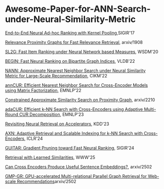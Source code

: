 # Awesome-Paper-for-ANN-Search-under-Neural-Similarity-Metric

[End-to-End Neural Ad-hoc Ranking with Kernel Pooling](https://arxiv.org/pdf/1706.06613),SIGIR'17

[Relevance Proximity Graphs for Fast Relevance Retrieval](https://arxiv.org/pdf/1908.06887), arxiv/1908

[SL2G: Fast Item Ranking under Neural Network based Measures](https://dl.acm.org/doi/pdf/10.1145/3336191.3371830), WSDM'20

[BEGIN: Fast Neural Ranking on Bipartite Graph Indices](https://www.vldb.org/pvldb/vol15/p794-tan.pdf), VLDB'22

[NANN: Approximate Nearest Neighbor Search under Neural Similarity Metric for Large-Scale Recommendation](https://arxiv.org/pdf/2202.10226), CIKM'22

[annCUR: Efficient Nearest Neighbor Search for Cross-Encoder Models using Matrix Factorization](https://arxiv.org/pdf/2210.12579), EMNLP'22

[Constrained Approximate Similarity Search on Proximity Graph](https://arxiv.org/pdf/2210.14958), arxiv/2210

[adaCUR: Efficient k-NN Search with Cross-Encoders using Adaptive Multi-Round CUR Decomposition](https://arxiv.org/pdf/2305.02996), EMNLP'23

[Revisiting Neural Retrieval on Accelerators](https://arxiv.org/pdf/2306.04039), KDD'23

[AXN: Adaptive Retrieval and Scalable Indexing for k-NN Search with Cross-Encoders](https://arxiv.org/pdf/2405.03651), ICLR'24

[GUITAR: Gradient Pruning toward Fast Neural Ranking](https://arxiv.org/pdf/2312.16828), SIGIR'24

[Retrieval with Learned Similarities](https://arxiv.org/pdf/2502.03552), WWW'25

[Can Cross Encoders Produce Useful Sentence Embeddings?](https://arxiv.org/pdf/2502.03552), arxiv/2502

[GMP-GR: GPU-accelerated Multi-relational Parallel Graph Retrieval for
Web-scale Recommendations](https://arxiv.org/pdf/2502.11490)arxiv/2502
